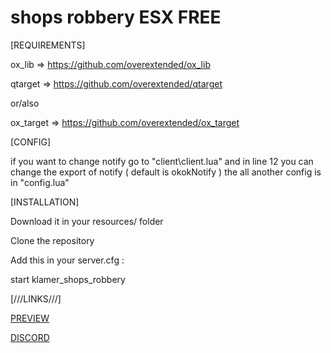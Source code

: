 # shops robbery ESX FREE
[REQUIREMENTS]

ox_lib => https://github.com/overextended/ox_lib 

qtarget => https://github.com/overextended/qtarget

or/also

ox_target => https://github.com/overextended/ox_target


[CONFIG]

if you want to change notify go to "client\client.lua" and in line 12 you can change the export of notify ( default is okokNotify )
the all another config is in "config.lua"

[INSTALLATION]

Download it in your resources/ folder

Clone the repository

Add this in your server.cfg :

start klamer_shops_robbery

[\/\/\/LINKS\/\/\/]

[PREVIEW](https://www.youtube.com/watch?v=ME2V3iOUZAk)

[DISCORD](https://discord.gg/J8SyUWtXfX)
